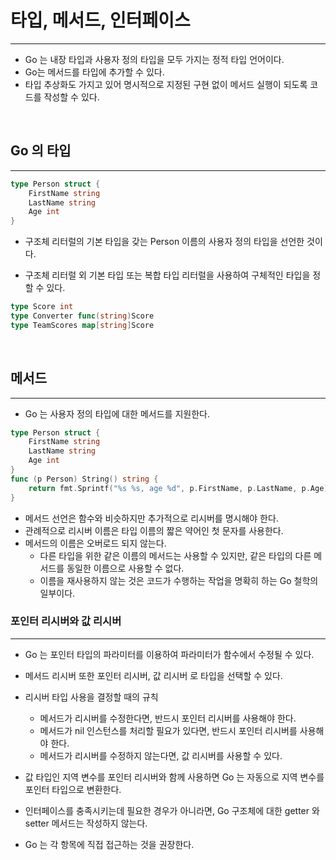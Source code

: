 
# 타입, 메서드, 인터페이스

---

- Go 는 내장 타입과 사용자 정의 타입을 모두 가지는 정적 타입 언어이다.
- Go는 메서드를 타입에 추가할 수 있다.
- 타입 추상화도 가지고 있어 명시적으로 지정된 구현 없이 메서드 실행이 되도록 코드를 작성할 수 있다.

<br />

## Go 의 타입

---

```go
type Person struct {
	FirstName string
	LastName string
	Age int
}
```

- 구조체 리터럴의 기본 타입을 갖는 Person 이름의 사용자 정의 타입을 선언한 것이다.


- 구조체 리터럴 외 기본 타입 또는 복합 타입 리터럴을 사용하여 구체적인 타입을 정할 수 있다.

```go
type Score int
type Converter func(string)Score
type TeamScores map[string]Score
```

<br />

## 메서드

---

- Go 는 사용자 정의 타입에 대한 메서드를 지원한다.

```go
type Person struct {
	FirstName string
	LastName string
	Age int
}
func (p Person) String() string {
	return fmt.Sprintf("%s %s, age %d", p.FirstName, p.LastName, p.Age)
}
```

- 메서드 선언은 함수와 비슷하지만 추가적으로 리시버를 명시해야 한다.
- 관례적으로 리시버 이름은 타입 이름의 짧은 약어인 첫 문자를 사용한다.
- 메서드의 이름은 오버로드 되지 않는다.
  - 다른 타입을 위한 같은 이름의 메서드는 사용할 수 있지만, 같은 타입의 다른 메서드를 동일한 이름으로 사용할 수 없다.
  - 이름을 재사용하지 않는 것은 코드가 수행하는 작업을 명확히 하는 Go 철학의 일부이다.



### 포인터 리시버와 값 리시버

---

- Go 는 포인터 타입의 파라미터를 이용하여 파라미터가 함수에서 수정될 수 있다.
- 메서드 리시버 또한 포인터 리시버, 값 리시버 로 타입을 선택할 수 있다.
- 리시버 타입 사용을 결정할 때의 규칙
  - 메서드가 리시버를 수정한다면, 반드시 포인터 리시버를 사용해야 한다.
  - 메서드가 nil 인스턴스를 처리할 필요가 있다면, 반드시 포인터 리시버를 사용해야 한다.
  - 메서드가 리시버를 수정하지 않는다면, 값 리시버를 사용할 수 있다.


- 값 타입인 지역 변수를 포인터 리시버와 함께 사용하면 Go 는 자동으로 지역 변수를 포인터 타입으로 변환한다.


- 인터페이스를 충족시키는데 필요한 경우가 아니라면, Go 구조체에 대한 getter 와 setter 메서드는 작성하지 않는다.
- Go 는 각 항목에 직접 접근하는 것을 권장한다.
